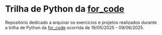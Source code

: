 # Trilha de Python da [for_code](https://github.com/forcodeufrj)

Repositório dedicado a arquivar os exercicios e projetos realizados durante a trilha de Python da [for_code](https://github.com/forcodeufrj) ocorrida de 19/05/2025 - 09/06/2025.